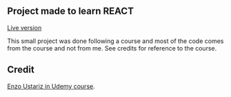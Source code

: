 ## Project made to learn REACT
[Live version](https://laurepiechaczyk.github.io/react-blog/)


This small project was done following a course and most of the code comes from the course and not from me. See credits for reference to the course.

## Credit
[Enzo Ustariz in Udemy course](https://www.udemy.com/course/react-formation-complete/).